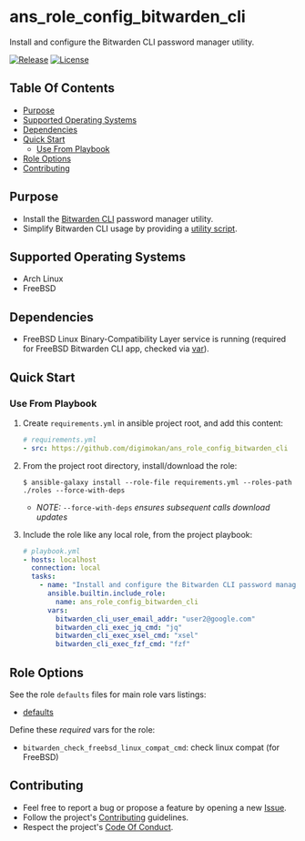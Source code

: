 # ans_role_config_bitwarden_cli

Install and configure the Bitwarden CLI password manager utility.

[![Release](https://img.shields.io/github/release/digimokan/ans_role_config_bitwarden_cli.svg?label=release)](https://github.com/digimokan/ans_role_config_bitwarden_cli/releases/latest "Latest Release Notes")
[![License](https://img.shields.io/badge/license-MIT-blue.svg?label=license)](LICENSE.md "Project License")

## Table Of Contents

* [Purpose](#purpose)
* [Supported Operating Systems](#supported-operating-systems)
* [Dependencies](#dependencies)
* [Quick Start](#quick-start)
    * [Use From Playbook](#use-from-playbook)
* [Role Options](#role-options)
* [Contributing](#contributing)

## Purpose

* Install the [Bitwarden CLI](https://bitwarden.com/help/cli/) password
  manager utility.
* Simplify Bitwarden CLI usage by providing a
  [utility script](../templates/do_bitwarden_cli.j2).

## Supported Operating Systems

* Arch Linux
* FreeBSD

## Dependencies

* FreeBSD Linux Binary-Compatibility Layer service is running (required for
  FreeBSD Bitwarden CLI app, checked via [var](../defaults/main/os/freebsd.yml)).

## Quick Start

### Use From Playbook

1. Create `requirements.yml` in ansible project root, and add this content:

   ```yaml
   # requirements.yml
   - src: https://github.com/digimokan/ans_role_config_bitwarden_cli
   ```

2. From the project root directory, install/download the role:

   ```shell
   $ ansible-galaxy install --role-file requirements.yml --roles-path ./roles --force-with-deps
   ```

   * _NOTE:_ `--force-with-deps` _ensures subsequent calls download updates_

3. Include the role like any local role, from the project playbook:

   ```yaml
   # playbook.yml
   - hosts: localhost
     connection: local
     tasks:
       - name: "Install and configure the Bitwarden CLI password manager utility"
         ansible.builtin.include_role:
           name: ans_role_config_bitwarden_cli
         vars:
           bitwarden_cli_user_email_addr: "user2@google.com"
           bitwarden_cli_exec_jq_cmd: "jq"
           bitwarden_cli_exec_xsel_cmd: "xsel"
           bitwarden_cli_exec_fzf_cmd: "fzf"
   ```

## Role Options

See the role `defaults` files for main role vars listings:

  * [defaults](../defaults/main/)

Define these _required_ vars for the role:

  * `bitwarden_check_freebsd_linux_compat_cmd`: check linux compat (for FreeBSD)

## Contributing

* Feel free to report a bug or propose a feature by opening a new
  [Issue](https://github.com/digimokan/ans_role_config_bitwarden_cli/issues).
* Follow the project's [Contributing](CONTRIBUTING.md) guidelines.
* Respect the project's [Code Of Conduct](CODE_OF_CONDUCT.md).

